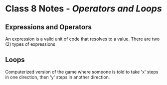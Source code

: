 # Class 8 Notes - *Operators and Loops*

## Expressions and Operators

An expression is a valid unit of code that resolves to a value. There are two (2) types of expressions

## Loops

Computerized version of the game where someone is told to take 'x' steps in one direction, then 'y' steps in another direction.